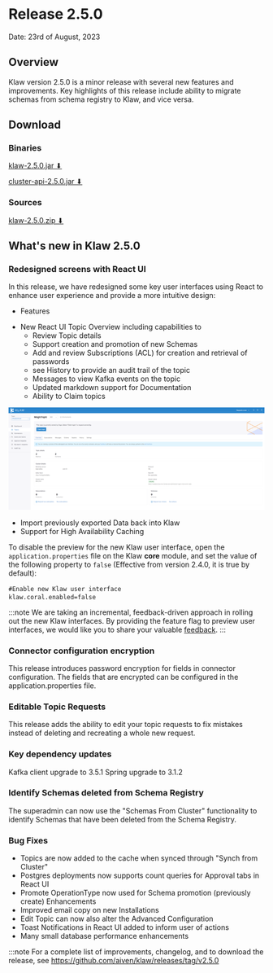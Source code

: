 # Release 2.5.0

Date: 23rd of August, 2023

## Overview

Klaw version 2.5.0 is a minor release with several new features and
improvements. Key highlights of this release include ability to migrate
schemas from schema registry to Klaw, and vice versa.

## Download

### Binaries

[klaw-2.5.0.jar ⬇︎](https://github.com/Aiven-Open/klaw/releases/download/v2.5.0/klaw-2.5.0.jar)

[cluster-api-2.5.0.jar ⬇](https://github.com/Aiven-Open/klaw/releases/download/v2.5.0/cluster-api-2.5.0.jar)

### Sources

[klaw-2.5.0.zip ⬇](https://github.com/Aiven-Open/klaw/archive/refs/tags/v2.5.0.zip)

## What's new in Klaw 2.5.0

### Redesigned screens with React UI

In this release, we have redesigned some key user interfaces using React
to enhance user experience and provide a more intuitive design:

-   Features
* New React UI Topic Overview including capabilities to
    * Review Topic details
    * Support creation and promotion of new Schemas
    * Add and review Subscriptions (ACL) for creation and retrieval of passwords
    * see History to provide an audit trail of the topic
    * Messages to view Kafka events on the topic 
    * Updated markdown support for Documentation
    * Ability to Claim topics

![image](../../static/images/klaw-topic-overview-250.png) 

* Import previously exported Data back into Klaw
* Support for High Availability Caching

To disable the preview for the new Klaw user interface, open the
`application.properties` file on the Klaw **core** module, and set the
value of the following property to `false` (Effective from version 2.4.0, it
is true by default): 

    #Enable new Klaw user interface
    klaw.coral.enabled=false

:::note
We are taking an incremental, feedback-driven approach in rolling out
the new Klaw interfaces. By providing the feature flag to preview user
interfaces, we would like you to share your valuable
[feedback](https://github.com/aiven/klaw/issues/new?assignees=&labels=&template=03_feature.md).
:::

### Connector configuration encryption
This release introduces password encryption for fields in connector configuration.
The fields that are encrypted can be configured in the application.properties file.

### Editable Topic Requests
This release adds the ability to edit your topic requests to fix mistakes instead of deleting and recreating a whole new request.

### Key dependency updates
Kafka client upgrade to 3.5.1
Spring upgrade to 3.1.2

### Identify Schemas deleted from Schema Registry
The superadmin can now use the "Schemas From Cluster" functionality to identify Schemas that have been deleted from the Schema Registry.



### Bug Fixes

* Topics are now added to the cache when synced through "Synch from Cluster"
* Postgres deployments now supports count queries for Approval tabs in React UI
* Promote OperationType now used for Schema promotion (previously create)
  Enhancements
* Improved email copy on new Installations
* Edit Topic can now also alter the Advanced Configuration
* Toast Notifications in React UI added to inform user of actions
* Many small database performance enhancements


:::note
For a complete list of improvements, changelog, and to download the
release, see <https://github.com/aiven/klaw/releases/tag/v2.5.0>

